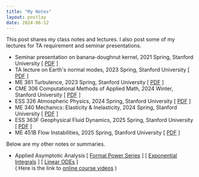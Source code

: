 ```yaml
---
title: "My Notes"
layout: postlay
date: 2024-06-12
---
```


<p>This post shares my class notes and lectures. I also post some of my lectures for TA requirement and seminar presentations.</p>

<ul>
  <li>Seminar presentation on banana-doughnut kernel, 2021 Spring, Stanford University
  [ <a href="{{ site.url }}{{ site.baseurl }}/_data/files/Notes/Kernel.pdf" target="_blank">PDF</a> ]</li>
  <li>TA lecture on Earth's normal modes, 2023 Spring, Stanford University
  [ <a href="{{ site.url }}{{ site.baseurl }}/_data/files/Notes/GP238_S23_Modes.pdf" target="_blank">PDF</a> ]</li>
  <li>ME 361 Turbulence, 2023 Spring, Stanford University
  [ <a href="{{ site.url }}{{ site.baseurl }}/_data/files/Notes/ME361_S23.pdf" target="_blank">PDF</a> ]</li>
  <li>CME 306 Computational Methods of Applied Math, 2024 Winter, Stanford University
  [ <a href="{{ site.url }}{{ site.baseurl }}/_data/files/Notes/CME306_W24.pdf" target="_blank">PDF</a> ]</li>
  <li>ESS 326 Atmospheric Physics, 2024 Spring, Stanford University
  [ <a href="{{ site.url }}{{ site.baseurl }}/_data/files/Notes/ESS326_S24.pdf" target="_blank">PDF</a> ]</li>
  <li>ME 340 Mechanics: Elasticity & Inelasticity, 2024 Spring, Stanford University
  [ <a href="{{ site.url }}{{ site.baseurl }}/_data/files/Notes/ME340_S24.pdf" target="_blank">PDF</a> ]</li>
  <li>ESS 363F Geophysical Fluid Dynamics, 2025 Spring, Stanford University
  [ <a href="{{ site.url }}{{ site.baseurl }}/_data/files/Notes/ESS363F_S25.pdf" target="_blank">PDF</a> ]</li>
  <li>ME 451B Flow Instabilities, 2025 Spring, Stanford University
  [ <a href="{{ site.url }}{{ site.baseurl }}/_data/files/Notes/ME451B_S25.pdf" target="_blank">PDF</a> ]</li>
</ul>

<p>Below are my other notes or summaries.</p>

<ul>
  <li>Applied Asymptotic Analysis
  [ <a href="{{ site.url }}{{ site.baseurl }}/_data/files/Notes/Asympt_1.pdf" target="_blank">Formal Power Series</a> ]
  [ <a href="{{ site.url }}{{ site.baseurl }}/_data/files/Notes/Asympt_2.pdf" target="_blank">Exponential Integrals</a> ]
  [ <a href="{{ site.url }}{{ site.baseurl }}/_data/files/Notes/Asympt_2.pdf" target="_blank">Linear ODEs</a> ] <br/>
  ( Here is the link to <a href="https://www.bilibili.com/video/BV1su4y1F7qd/?share_source=copy_web" target="_blank">online course videos</a> )
  </li>
</ul>
